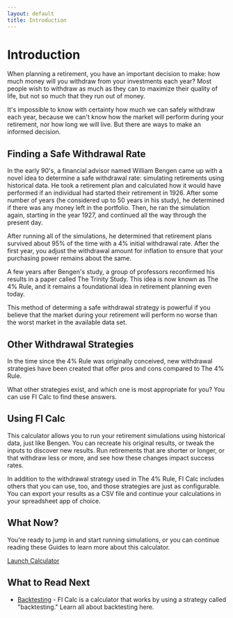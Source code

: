 ```yaml
---
layout: default
title: Introduction
---
```


# Introduction

When planning a retirement, you have an important decision to make: how much
money will you withdraw from your investments each year? Most people wish to
withdraw as much as they can to maximize their quality of life, but not so much
that they run out of money.

It's impossible to know with certainty how much we can safely withdraw each
year, because we can't know how the market will perform during your retirement,
nor how long we will live. But there are ways to make an informed decision.

## Finding a Safe Withdrawal Rate

In the early 90's, a financial advisor named William Bengen came up with a novel
idea to determine a safe withdrawal rate: simulating retirements using
historical data. He took a retirement plan and calculated how it would have
performed if an individual had started their retirement in 1926. After some
number of years (he considered up to 50 years in his study), he determined if
there was any money left in the portfolio. Then, he ran the simulation again,
starting in the year 1927, and continued all the way through the present day.

After running all of the simulations, he determined that retirement plans
survived about 95% of the time with a 4% initial withdrawal rate. After the
first year, you adjust the withdrawal amount for inflation to ensure that your
purchasing power remains about the same.

A few years after Bengen's study, a group of professors reconfirmed his results
in a paper called The Trinity Study. This idea is now known as The 4% Rule, and
it remains a foundational idea in retirement planning even today.

This method of determing a safe withdrawal strategy is powerful if you believe
that the market during your retirement will perform no worse than the worst
market in the available data set.

## Other Withdrawal Strategies

In the time since the 4% Rule was originally conceived, new withdrawal
strategies have been created that offer pros and cons compared to The 4% Rule.

What other strategies exist, and which one is most appropriate for you? You can
use FI Calc to find these answers.

## Using FI Calc

This calculator allows you to run your retirement simulations using historical
data, just like Bengen. You can recreate his original results, or tweak the
inputs to discover new results. Run retirements that are shorter or longer, or
that withdraw less or more, and see how these changes impact success rates.

In addition to the withdrawal strategy used in The 4% Rule, FI Calc includes
others that you can use, too, and those strategies are just as configurable. You
can export your results as a CSV file and continue your calculations in your
spreadsheet app of choice.

## What Now?

You're ready to jump in and start running simulations, or you can continue
reading these Guides to learn more about this calculator.

<div class="page_ctas">
  <a href="https://calculator.ficalc.app" class="button page_ctaBtn">
    Launch Calculator
  </a>
</div>

## What to Read Next

<!-- - [Getting Started](/introduction/getting-started/) - How to get started with
  using FI Calc.
 -->

- [Backtesting](/introduction/backtesting/) - FI Calc is a calculator that works
  by using a strategy called "backtesting." Learn all about backtesting here.

<div class="spacer"></div>

<script async src="https://pagead2.googlesyndication.com/pagead/js/adsbygoogle.js"></script>
<!-- Bottom of Introduction -->

<ins class="adsbygoogle"
     style="display:block"
     data-ad-client="ca-pub-2963704961857988"
     data-ad-slot="6231102987"
     data-ad-format="auto"
     data-full-width-responsive="true"></ins>

<script>
     (adsbygoogle = window.adsbygoogle || []).push({});
</script>
